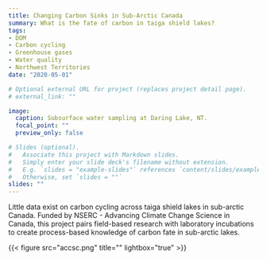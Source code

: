```yaml
---
title: Changing Carbon Sinks in Sub-Arctic Canada
summary: What is the fate of carbon in taiga shield lakes?
tags:
- DOM
- Carbon cycling
- Greenhouse gases
- Water quality
- Northwest Territories
date: "2020-05-01"

# Optional external URL for project (replaces project detail page).
# external_link: ""

image:
  caption: Subsurface water sampling at Daring Lake, NT.
  focal_point: ""
  preview_only: false

# Slides (optional).
#   Associate this project with Markdown slides.
#   Simply enter your slide deck's filename without extension.
#   E.g. `slides = "example-slides"` references `content/slides/example-slides.md`.
#   Otherwise, set `slides = ""`
slides: ""
---
```


Little data exist on carbon cycling across taiga shield lakes in sub-arctic Canada. Funded by NSERC - Advancing Climate Change Science in Canada, this project pairs field-based research with laboratory incubations to create process-based knowledge of carbon fate in sub-arctic lakes.

{{< figure src="accsc.png" title="" lightbox="true" >}}
